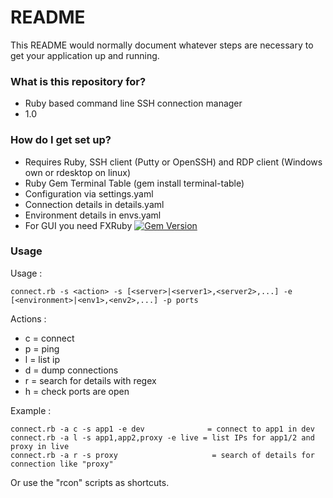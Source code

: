 # README #

This README would normally document whatever steps are necessary to get your application up and running.

### What is this repository for? ###

* Ruby based command line SSH connection manager
* 1.0

### How do I get set up? ###

* Requires Ruby, SSH client (Putty or OpenSSH) and RDP client (Windows own or rdesktop on linux)
* Ruby Gem Terminal Table (gem install terminal-table)
* Configuration via settings.yaml
* Connection details in details.yaml
* Environment details in envs.yaml
* For GUI you need FXRuby [![Gem Version](https://badge.fury.io/rb/fxruby.svg)](http://badge.fury.io/rb/fxruby)

### Usage ###

Usage   :

    connect.rb -s <action> -s [<server>|<server1>,<server2>,...] -e [<environment>|<env1>,<env2>,...] -p ports

Actions :
* c = connect
* p = ping
* l = list ip
* d = dump connections
* r = search for details with regex
* h = check ports are open

Example :

    connect.rb -a c -s app1 -e dev              = connect to app1 in dev
    connect.rb -a l -s app1,app2,proxy -e live = list IPs for app1/2 and proxy in live
    connect.rb -a r -s proxy                     = search of details for connection like "proxy"

Or use the "rcon" scripts as shortcuts.
